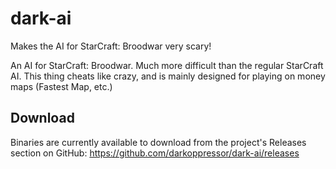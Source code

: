 # dark-ai
Makes the AI for StarCraft: Broodwar very scary!

An AI for StarCraft: Broodwar. Much more difficult than the regular StarCraft AI. This thing cheats like crazy, and is mainly designed for playing on money maps (Fastest Map, etc.)

## Download
Binaries are currently available to download from the project's Releases section on GitHub:
https://github.com/darkoppressor/dark-ai/releases

